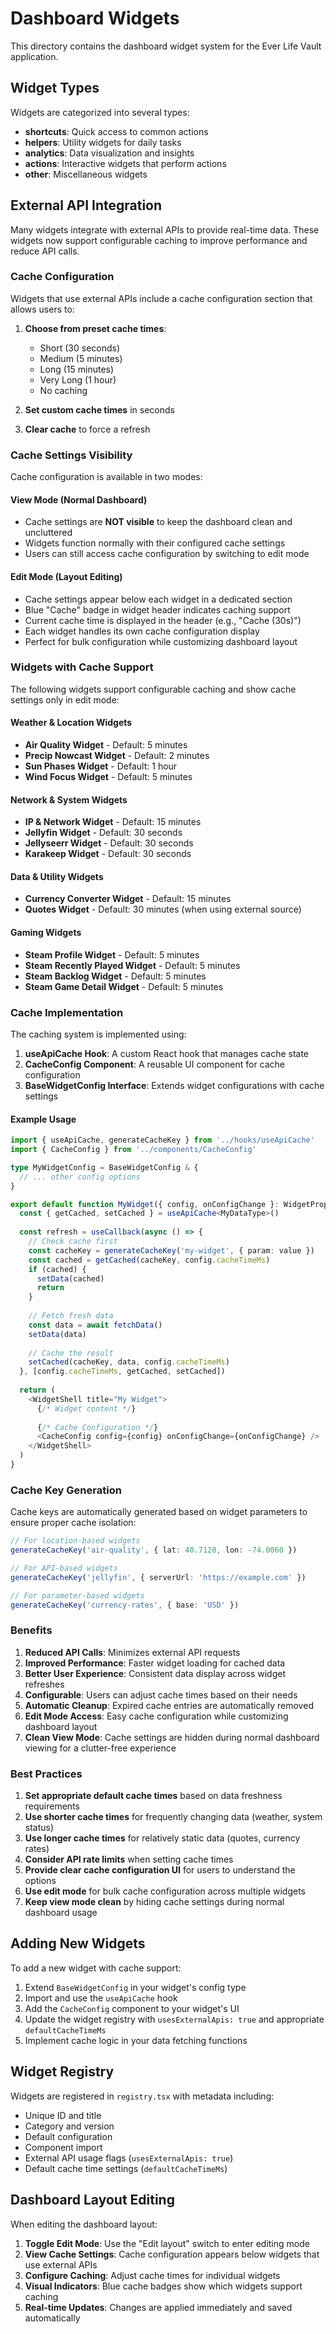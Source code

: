 # Dashboard Widgets

This directory contains the dashboard widget system for the Ever Life Vault application.

## Widget Types

Widgets are categorized into several types:
- **shortcuts**: Quick access to common actions
- **helpers**: Utility widgets for daily tasks
- **analytics**: Data visualization and insights
- **actions**: Interactive widgets that perform actions
- **other**: Miscellaneous widgets

## External API Integration

Many widgets integrate with external APIs to provide real-time data. These widgets now support configurable caching to improve performance and reduce API calls.

### Cache Configuration

Widgets that use external APIs include a cache configuration section that allows users to:

1. **Choose from preset cache times**:
   - Short (30 seconds)
   - Medium (5 minutes)
   - Long (15 minutes)
   - Very Long (1 hour)
   - No caching

2. **Set custom cache times** in seconds
3. **Clear cache** to force a refresh

### Cache Settings Visibility

Cache configuration is available in two modes:

#### **View Mode** (Normal Dashboard)
- Cache settings are **NOT visible** to keep the dashboard clean and uncluttered
- Widgets function normally with their configured cache settings
- Users can still access cache configuration by switching to edit mode

#### **Edit Mode** (Layout Editing)
- Cache settings appear below each widget in a dedicated section
- Blue "Cache" badge in widget header indicates caching support
- Current cache time is displayed in the header (e.g., "Cache (30s)")
- Each widget handles its own cache configuration display
- Perfect for bulk configuration while customizing dashboard layout

### Widgets with Cache Support

The following widgets support configurable caching and show cache settings only in edit mode:

#### Weather & Location Widgets
- **Air Quality Widget** - Default: 5 minutes
- **Precip Nowcast Widget** - Default: 2 minutes  
- **Sun Phases Widget** - Default: 1 hour
- **Wind Focus Widget** - Default: 5 minutes

#### Network & System Widgets
- **IP & Network Widget** - Default: 15 minutes
- **Jellyfin Widget** - Default: 30 seconds
- **Jellyseerr Widget** - Default: 30 seconds
- **Karakeep Widget** - Default: 30 seconds

#### Data & Utility Widgets
- **Currency Converter Widget** - Default: 15 minutes
- **Quotes Widget** - Default: 30 minutes (when using external source)

#### Gaming Widgets
- **Steam Profile Widget** - Default: 5 minutes
- **Steam Recently Played Widget** - Default: 5 minutes
- **Steam Backlog Widget** - Default: 5 minutes
- **Steam Game Detail Widget** - Default: 5 minutes

### Cache Implementation

The caching system is implemented using:

1. **useApiCache Hook**: A custom React hook that manages cache state
2. **CacheConfig Component**: A reusable UI component for cache configuration
3. **BaseWidgetConfig Interface**: Extends widget configurations with cache settings

#### Example Usage

```typescript
import { useApiCache, generateCacheKey } from '../hooks/useApiCache'
import { CacheConfig } from '../components/CacheConfig'

type MyWidgetConfig = BaseWidgetConfig & {
  // ... other config options
}

export default function MyWidget({ config, onConfigChange }: WidgetProps<MyWidgetConfig>) {
  const { getCached, setCached } = useApiCache<MyDataType>()
  
  const refresh = useCallback(async () => {
    // Check cache first
    const cacheKey = generateCacheKey('my-widget', { param: value })
    const cached = getCached(cacheKey, config.cacheTimeMs)
    if (cached) {
      setData(cached)
      return
    }
    
    // Fetch fresh data
    const data = await fetchData()
    setData(data)
    
    // Cache the result
    setCached(cacheKey, data, config.cacheTimeMs)
  }, [config.cacheTimeMs, getCached, setCached])
  
  return (
    <WidgetShell title="My Widget">
      {/* Widget content */}
      
      {/* Cache Configuration */}
      <CacheConfig config={config} onConfigChange={onConfigChange} />
    </WidgetShell>
  )
}
```

### Cache Key Generation

Cache keys are automatically generated based on widget parameters to ensure proper cache isolation:

```typescript
// For location-based widgets
generateCacheKey('air-quality', { lat: 40.7128, lon: -74.0060 })

// For API-based widgets
generateCacheKey('jellyfin', { serverUrl: 'https://example.com' })

// For parameter-based widgets
generateCacheKey('currency-rates', { base: 'USD' })
```

### Benefits

1. **Reduced API Calls**: Minimizes external API requests
2. **Improved Performance**: Faster widget loading for cached data
3. **Better User Experience**: Consistent data display across widget refreshes
4. **Configurable**: Users can adjust cache times based on their needs
5. **Automatic Cleanup**: Expired cache entries are automatically removed
6. **Edit Mode Access**: Easy cache configuration while customizing dashboard layout
7. **Clean View Mode**: Cache settings are hidden during normal dashboard viewing for a clutter-free experience

### Best Practices

1. **Set appropriate default cache times** based on data freshness requirements
2. **Use shorter cache times** for frequently changing data (weather, system status)
3. **Use longer cache times** for relatively static data (quotes, currency rates)
4. **Consider API rate limits** when setting cache times
5. **Provide clear cache configuration UI** for users to understand the options
6. **Use edit mode** for bulk cache configuration across multiple widgets
7. **Keep view mode clean** by hiding cache settings during normal dashboard usage

## Adding New Widgets

To add a new widget with cache support:

1. Extend `BaseWidgetConfig` in your widget's config type
2. Import and use the `useApiCache` hook
3. Add the `CacheConfig` component to your widget's UI
4. Update the widget registry with `usesExternalApis: true` and appropriate `defaultCacheTimeMs`
5. Implement cache logic in your data fetching functions

## Widget Registry

Widgets are registered in `registry.tsx` with metadata including:
- Unique ID and title
- Category and version
- Default configuration
- Component import
- External API usage flags (`usesExternalApis: true`)
- Default cache time settings (`defaultCacheTimeMs`)

## Dashboard Layout Editing

When editing the dashboard layout:

1. **Toggle Edit Mode**: Use the "Edit layout" switch to enter editing mode
2. **View Cache Settings**: Cache configuration appears below widgets that use external APIs
3. **Configure Caching**: Adjust cache times for individual widgets
4. **Visual Indicators**: Blue cache badges show which widgets support caching
5. **Real-time Updates**: Changes are applied immediately and saved automatically
